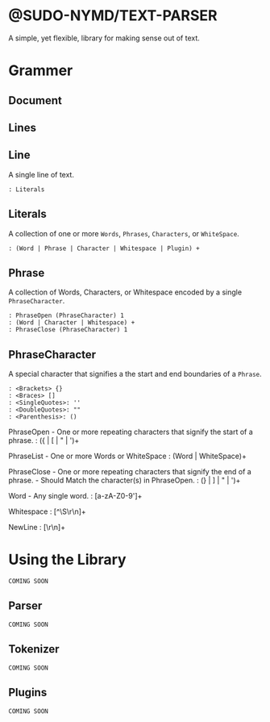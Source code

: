 # @SUDO-NYMD/TEXT-PARSER

A simple, yet flexible, library for making sense out of text.

# Grammer

## Document

## Lines


## Line

A single line of text.

    : Literals

## Literals

A collection of one or more ```Words```, ```Phrases```, ```Characters```, or ```WhiteSpace```.

    : (Word | Phrase | Character | Whitespace | Plugin) +

## Phrase

A collection of Words, Characters, or Whitespace encoded by a single ```PhraseCharacter```.

    : PhraseOpen (PhraseCharacter) 1
    : (Word | Character | Whitespace) +
    : PhraseClose (PhraseCharacter) 1

## PhraseCharacter

A special character that signifies a the start and end boundaries of a ```Phrase```.

    : <Brackets> {}
    : <Braces> []
    : <SingleQuotes>: ''
    : <DoubleQuotes>: ""
    : <Parenthesis>: ()

PhraseOpen
    - One or more repeating characters that signify the start of a phrase.
    : ({ | [ | " | ')+

PhraseList
    - One or more Words or WhiteSpace
    : (Word | WhiteSpace)+

PhraseClose
    - One or more repeating characters that signify the end of a phrase.
    - Should Match the character(s) in PhraseOpen.
    : (} | ] | " | ')+

Word
    - Any single word.
    : [a-zA-Z0-9']+

Whitespace
    : [^\S\r\n]+

NewLine
    : [\r\n]+

# Using the Library

```COMING SOON```

## Parser

```COMING SOON```

## Tokenizer

```COMING SOON```

## Plugins

```COMING SOON```
